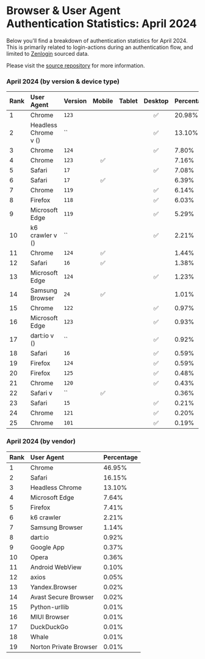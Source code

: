 # Browser & User Agent Authentication Statistics: April 2024

Below you'll find a breakdown of authentication statistics for
April 2024. This is primarily related to login-actions during an
authentication flow, and limited to <a href="https://zenlogin.co"/>Zenlogin</a>
sourced data.

Please visit the
<a href="https://github.com/zenlogin/browser-user-agent-authentication-statistics">source repository</a>
for more information.

### April 2024 (by version & device type)
| Rank | User Agent | Version | Mobile | Tablet | Desktop | Percentage |
| :--- | :--- | :--- | :---: | :---: | :---: | :--- |
| 1 | Chrome | `123` | | | ✅ | 20.98% |
| 2 | Headless Chrome v () | `` | | | ✅ | 13.10% |
| 3 | Chrome | `124` | | | ✅ | 7.80% |
| 4 | Chrome | `123` | ✅ | | | 7.16% |
| 5 | Safari | `17` | | | ✅ | 7.08% |
| 6 | Safari | `17` | ✅ | | | 6.39% |
| 7 | Chrome | `119` | | | ✅ | 6.14% |
| 8 | Firefox | `118` | | | ✅ | 6.03% |
| 9 | Microsoft Edge | `119` | | | ✅ | 5.29% |
| 10 | k6 crawler v () | `` | | | ✅ | 2.21% |
| 11 | Chrome | `124` | ✅ | | | 1.44% |
| 12 | Safari | `16` | ✅ | | | 1.38% |
| 13 | Microsoft Edge | `124` | | | ✅ | 1.23% |
| 14 | Samsung Browser | `24` | ✅ | | | 1.01% |
| 15 | Chrome | `122` | | | ✅ | 0.97% |
| 16 | Microsoft Edge | `123` | | | ✅ | 0.93% |
| 17 | dart:io v () | `` | | | ✅ | 0.92% |
| 18 | Safari | `16` | | | ✅ | 0.59% |
| 19 | Firefox | `124` | | | ✅ | 0.59% |
| 20 | Firefox | `125` | | | ✅ | 0.48% |
| 21 | Chrome | `120` | | | ✅ | 0.43% |
| 22 | Safari v | `` | ✅ | | | 0.36% |
| 23 | Safari | `15` | | | ✅ | 0.21% |
| 24 | Chrome | `121` | | | ✅ | 0.20% |
| 25 | Chrome | `101` | | | ✅ | 0.19% |

### April 2024 (by vendor)
| Rank | User Agent | Percentage |
| :--- | :--- | :--- |
| 1 | Chrome | 46.95% |
| 2 | Safari | 16.15% |
| 3 | Headless Chrome | 13.10% |
| 4 | Microsoft Edge | 7.64% |
| 5 | Firefox | 7.41% |
| 6 | k6 crawler | 2.21% |
| 7 | Samsung Browser | 1.14% |
| 8 | dart:io | 0.92% |
| 9 | Google App | 0.37% |
| 10 | Opera | 0.36% |
| 11 | Android WebView | 0.10% |
| 12 | axios | 0.05% |
| 13 | Yandex.Browser | 0.02% |
| 14 | Avast Secure Browser | 0.02% |
| 15 | Python-urllib | 0.01% |
| 16 | MIUI Browser | 0.01% |
| 17 | DuckDuckGo | 0.01% |
| 18 | Whale | 0.01% |
| 19 | Norton Private Browser | 0.01% |
